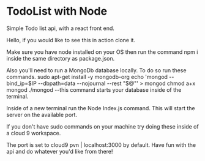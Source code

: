 # TodoList with Node
Simple Todo list api, with a react front end.

Hello, if you would like to see this in action clone it.

Make sure you have node installed on your OS then run the command npm i inside the same directory as package.json.

Also you'll need to run a MongoDb database locally. To do so run these commands.
sudo apt-get install -y mongodb-org
echo 'mongod --bind_ip=$IP --dbpath=data --nojournal --rest "$@"' > mongod
chmod a+x mongod
./mongod        --this command starts your database inside of the terminal.

Inside of a new terminal run the Node Index.js command. This will start the server on the available port.

If you don't have sudo commands on your machine try doing these inside of a cloud 9 workspace. 

The port is set to cloud9 pvn | localhost:3000 by default. Have fun with the api and do whatever you'd like from there!
